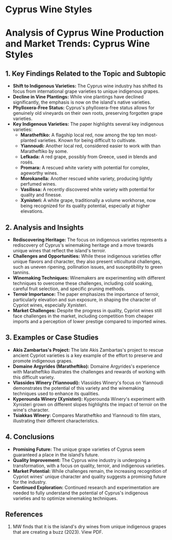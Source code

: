 # Cyprus Wine Styles

# Analysis of Cyprus Wine Production and Market Trends: Cyprus Wine Styles

## 1. Key Findings Related to the Topic and Subtopic

*   **Shift to Indigenous Varieties:** The Cyprus wine industry has shifted its focus from international grape varieties to unique indigenous grapes.
*   **Decline in Vine Plantings:** While vine plantings have declined significantly, the emphasis is now on the island's native varieties.
*   **Phylloxera-Free Status:** Cyprus's phylloxera-free status allows for genuinely old vineyards on their own roots, preserving forgotten grape varieties.
*   **Key Indigenous Varieties:** The paper highlights several key indigenous varieties:
    *   **Maratheftiko:** A flagship local red, now among the top ten most-planted varieties. Known for being difficult to cultivate.
    *   **Yiannoudi:** Another local red, considered easier to work with than Maratheftiko by some.
    *   **Lefkada:** A red grape, possibly from Greece, used in blends and rosés.
    *   **Promara:** A rescued white variety with potential for complex, ageworthy wines.
    *   **Morokanella:** Another rescued white variety, producing lightly perfumed wines.
    *   **Vasilissa:** A recently discovered white variety with potential for quality and finesse.
    *   **Xynisteri:** A white grape, traditionally a volume workhorse, now being recognized for its quality potential, especially at higher elevations.

## 2. Analysis and Insights

*   **Rediscovering Heritage:** The focus on indigenous varieties represents a rediscovery of Cyprus's winemaking heritage and a move towards unique wines that reflect the island's terroir.
*   **Challenges and Opportunities:** While these indigenous varieties offer unique flavors and character, they also present viticultural challenges, such as uneven ripening, pollination issues, and susceptibility to green tannins.
*   **Winemaking Techniques:** Winemakers are experimenting with different techniques to overcome these challenges, including cold soaking, careful fruit selection, and specific pruning methods.
*   **Terroir Importance:** The paper emphasizes the importance of terroir, particularly elevation and sun exposure, in shaping the character of Cypriot wines, especially Xynisteri.
*   **Market Challenges:** Despite the progress in quality, Cypriot wines still face challenges in the market, including competition from cheaper imports and a perception of lower prestige compared to imported wines.

## 3. Examples or Case Studies

*   **Akis Zambartas's Project:** The late Akis Zambartas's project to rescue ancient Cypriot varieties is a key example of the effort to preserve and promote indigenous grapes.
*   **Domaine Argyrides (Maratheftiko):** Domaine Argyrides's experience with Maratheftiko illustrates the challenges and rewards of working with this difficult variety.
*   **Vlassides Winery (Yiannoudi):** Vlassides Winery's focus on Yiannoudi demonstrates the potential of this variety and the winemaking techniques used to enhance its qualities.
*   **Kyperounda Winery (Xynisteri):** Kyperounda Winery's experiment with Xynisteri grown on different slopes highlights the impact of terroir on the wine's character.
*   **Tsiakkas Winery:** Compares Maratheftiko and Yiannoudi to film stars, illustrating their different characteristics.

## 4. Conclusions

*   **Promising Future:** The unique grape varieties of Cyprus seem guaranteed a place in the island’s future.
*   **Quality Improvement:** The Cyprus wine industry is undergoing a transformation, with a focus on quality, terroir, and indigenous varieties.
*   **Market Potential:** While challenges remain, the increasing recognition of Cypriot wines' unique character and quality suggests a promising future for the industry.
*   **Continued Exploration:** Continued research and experimentation are needed to fully understand the potential of Cyprus's indigenous varieties and to optimize winemaking techniques.


## References

1. MW finds that it is the
island's dry wines from unique indigenous grapes that are creating a buzz (2023). View PDF.
